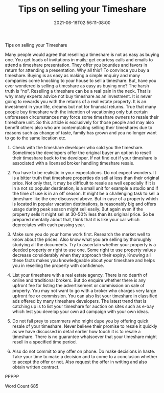 ﻿---
title: "Tips on selling your Timeshare"
date: 2021-06-16T02:56:11-08:00
description: "Time-Share Investments Tips for Web Success"
featured_image: "/images/Time-Share Investments.jpg"
tags: ["Time Share Investments"]
---

Tips on selling your Timeshare

Many people would agree that reselling a timeshare is not as easy as buying one. You get loads of invitations in mails; get courtesy calls and emails to attend a timeshare presentation. They offer you bounties and favors in return for attending a presentation. Why all this? To convince you buy a timeshare. Buying is as easy as making a simple enquiry and many companies come knocking to your house to sell a timeshare. But, have you ever wondered is selling a timeshare as easy as buying one? The harsh truth is “no”. Reselling a timeshare can be a real pain in the neck. That is why many experts advice not buy timeshare as an investment. It is never going to rewards you with the returns of a real estate property. It is an investment in your life, dreams but not for financial returns. True that many people buy timeshare with the intention of vacationing only but certain unforeseen circumstances may force some timeshare owners to resale their timeshare unit. So this article is exclusively for those people and may also benefit others also who are contemplating selling their timeshares due to reasons such as change of taste, family has grown and you no longer want to go to the same location etc. 

1. Check with the timeshare developer who sold you the timeshare. Sometimes the developers offer the original buyer an option to resell their timeshare back to the developer. If not find out if your timeshare is associated with a licensed broker handling timeshare resale.

2. You have to be realistic in your expectations. Do not expect wonders. It is a bitter truth that timeshare properties do sell at less than their original price. Not only that, it may be difficult to resale as well especially if it is in a not so popular destination, is a small unit for example a studio and if the time of use is in an off season. It might be a challenging task to sell a timeshare like the one discussed above. But in case of a property which is located in popular vacation destinations, is reasonably big and offers usage during peak season might sell easily. But again even if the property sells it might sell at 30-50% less than its original price. So be prepared mentally about that, think that it is like your car which depreciates with each passing year. 

3. Make sure you do your home work first. Research the market well to know about the prices. Also know what you are selling by thoroughly studying all the documents. Try to ascertain whether your property is a deeded property or right to use one. Some right to use property values decrease considerably when they approach their expiry. Knowing all these facts makes you knowledgeable about your timeshare and helps you in reselling the property with confidence.

4. List your timeshare with a real estate agency. There is no dearth of online and traditional brokers. But do enquire whether there is any upfront fee for listing the advertisement or commission on sale of property. You may not want to go with a broker who charges very large upfront fee or commission. You can also list your timeshare in classified ads offered by many timeshare developers. The latest trend that is catching up is to list your timeshare for auction on sites such as e-bay which lest you develop your own ad campaign with your own ideas.

5. Do not fall prey to scammers who might dupe you by offering quick resale of your timeshare. Never believe their promise to resale it quickly as we have discussed in detail earlier how touch it is to resale a timeshare. There is no guarantee whatsoever that your timeshare might resell in a specified time period.

6. Also do not commit to any offer on phone. Do make decisions in haste. Take your time to make a decision and to come to a conclusion whether to accept the offer or not. Also request the offer in writing and also obtain written contract. 

PPPPP

Word Count 685


